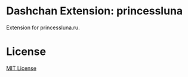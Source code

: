 # Dashchan Extension: princessluna

Extension for princessluna.ru.

# License

[MIT License](LICENSE)
